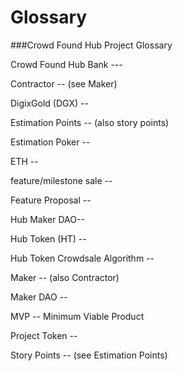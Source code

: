 # Glossary
###Crowd Found Hub Project Glossary


Crowd Found Hub Bank ---

Contractor -- (see Maker)

DigixGold (DGX) --

Estimation Points -- (also story points)

Estimation Poker --

ETH --

feature/milestone sale --

Feature Proposal --

Hub Maker DAO--

Hub Token (HT) --

Hub Token Crowdsale Algorithm --

Maker -- (also Contractor)

Maker DAO --

MVP -- Minimum Viable Product

Project Token --

Story Points -- (see Estimation Points)
